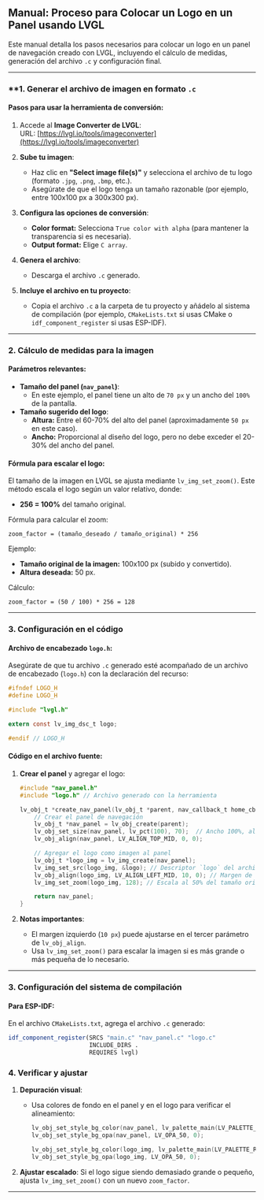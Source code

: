 ## Manual: Proceso para Colocar un Logo en un Panel usando LVGL

Este manual detalla los pasos necesarios para colocar un logo en un panel de navegación creado con LVGL, incluyendo el cálculo de medidas, generación del archivo `.c` y configuración final.

---

### **1. Generar el archivo de imagen en formato `.c`

#### Pasos para usar la herramienta de conversión:
1. Accede al **Image Converter de LVGL**:  
   URL: [https://lvgl.io/tools/imageconverter](https://lvgl.io/tools/imageconverter)

2. **Sube tu imagen**:
   - Haz clic en **"Select image file(s)"** y selecciona el archivo de tu logo (formato `.jpg`, `.png`, `.bmp`, etc.).
   - Asegúrate de que el logo tenga un tamaño razonable (por ejemplo, entre 100x100 px a 300x300 px).

3. **Configura las opciones de conversión**:
   - **Color format:** Selecciona `True color with alpha` (para mantener la transparencia si es necesaria).
   - **Output format:** Elige `C array`.

4. **Genera el archivo**:
   - Descarga el archivo `.c` generado.

5. **Incluye el archivo en tu proyecto**:
   - Copia el archivo `.c` a la carpeta de tu proyecto y añádelo al sistema de compilación (por ejemplo, `CMakeLists.txt` si usas CMake o `idf_component_register` si usas ESP-IDF).

---

### **2. Cálculo de medidas para la imagen**

#### Parámetros relevantes:
- **Tamaño del panel (`nav_panel`)**:
  - En este ejemplo, el panel tiene un alto de `70 px` y un ancho del `100%` de la pantalla.
- **Tamaño sugerido del logo**:
  - **Altura:** Entre el 60-70% del alto del panel (aproximadamente `50 px` en este caso).
  - **Ancho:** Proporcional al diseño del logo, pero no debe exceder el 20-30% del ancho del panel.

#### Fórmula para escalar el logo:
El tamaño de la imagen en LVGL se ajusta mediante `lv_img_set_zoom()`. Este método escala el logo según un valor relativo, donde:
- **256 = 100%** del tamaño original.

Fórmula para calcular el zoom:
```text
zoom_factor = (tamaño_deseado / tamaño_original) * 256
```

Ejemplo:
- **Tamaño original de la imagen:** 100x100 px (subido y convertido).
- **Altura deseada:** 50 px.

Cálculo:
```text
zoom_factor = (50 / 100) * 256 = 128
```

---

### **3. Configuración en el código**

#### Archivo de encabezado `logo.h`:
Asegúrate de que tu archivo `.c` generado esté acompañado de un archivo de encabezado (`logo.h`) con la declaración del recurso:
```c
#ifndef LOGO_H
#define LOGO_H

#include "lvgl.h"

extern const lv_img_dsc_t logo;

#endif // LOGO_H
```

#### Código en el archivo fuente:
1. **Crear el panel** y agregar el logo:
   ```c
   #include "nav_panel.h"
   #include "logo.h" // Archivo generado con la herramienta

   lv_obj_t *create_nav_panel(lv_obj_t *parent, nav_callback_t home_cb, nav_callback_t settings_cb, nav_callback_t back_cb) {
       // Crear el panel de navegación
       lv_obj_t *nav_panel = lv_obj_create(parent);
       lv_obj_set_size(nav_panel, lv_pct(100), 70);  // Ancho 100%, alto 70px
       lv_obj_align(nav_panel, LV_ALIGN_TOP_MID, 0, 0);

       // Agregar el logo como imagen al panel
       lv_obj_t *logo_img = lv_img_create(nav_panel);
       lv_img_set_src(logo_img, &logo); // Descriptor `logo` del archivo generado
       lv_obj_align(logo_img, LV_ALIGN_LEFT_MID, 10, 0); // Margen de 10px desde la izquierda
       lv_img_set_zoom(logo_img, 128); // Escala al 50% del tamaño original

       return nav_panel;
   }
   ```

2. **Notas importantes**:
   - El margen izquierdo (`10 px`) puede ajustarse en el tercer parámetro de `lv_obj_align`.
   - Usa `lv_img_set_zoom()` para escalar la imagen si es más grande o más pequeña de lo necesario.

---

### **3. Configuración del sistema de compilación**

#### Para ESP-IDF:
En el archivo `CMakeLists.txt`, agrega el archivo `.c` generado:
```cmake
idf_component_register(SRCS "main.c" "nav_panel.c" "logo.c"
                       INCLUDE_DIRS .
                       REQUIRES lvgl)
```

### **4. Verificar y ajustar**

1. **Depuración visual**:
   - Usa colores de fondo en el panel y en el logo para verificar el alineamiento:
     ```c
     lv_obj_set_style_bg_color(nav_panel, lv_palette_main(LV_PALETTE_BLUE), 0);
     lv_obj_set_style_bg_opa(nav_panel, LV_OPA_50, 0);

     lv_obj_set_style_bg_color(logo_img, lv_palette_main(LV_PALETTE_RED), 0);
     lv_obj_set_style_bg_opa(logo_img, LV_OPA_50, 0);
     ```

2. **Ajustar escalado**:
   Si el logo sigue siendo demasiado grande o pequeño, ajusta `lv_img_set_zoom()` con un nuevo `zoom_factor`.

---